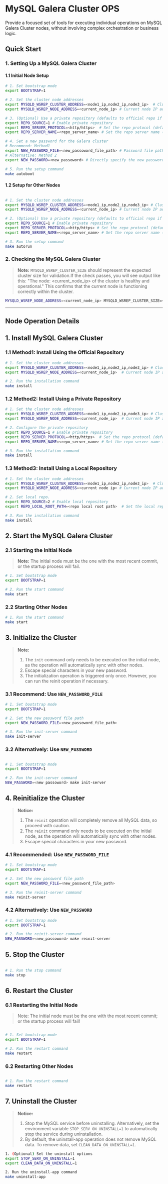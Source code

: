 # MySQL Galera Cluster OPS
Provide a focused set of tools for executing individual operations on MySQL Galera Cluster nodes, without involving complex orchestration or business logic.

## Quick Start

### 1. Setting Up a MySQL Galera Cluster
#### 1.1 Initial Node Setup
```bash
# 1. Set bootstrap mode
export BOOTSTRAP=1

# 2. Set the cluster node addresses
export MYSQLD_WSREP_CLUSTER_ADDRESS=<node1_ip,node2_ip,node3_ip>  # Cluster node addresses
export MYSQLD_WSREP_NODE_ADDRESS=<current_node_ip> # Current node IP address

# 3. (Optional) Use a private repository (defaults to official repo if not set)
export REPO_SOURCE=1 # Enable private repository 
export REPO_SERVER_PROTOCOL=<http/https>  # Set the repo protocol (default: http)
export REPO_SERVER_NAME=<repo_server_name> # Set the repo server name (default: localhost)

# 4. Set a new password for the Galera cluster
# Recommend: Method1
export NEW_PASSWORD_FILE=<new_passoword_file_path> # Password file path (default: ./.dmypasswd.txt)
# Alternative: Method 2
export NEW_PASSWORD=<new_passoword> # Directly specify the new password

# 5. Run the setup command
make autoboot
```
#### 1.2 Setup for Other Nodes
```bash

# 1. Set the cluster node addresses
export MYSQLD_WSREP_CLUSTER_ADDRESS=<node1_ip,node2_ip,node3_ip> # Cluster node addresses
export MYSQLD_WSREP_NODE_ADDRESS=<current_node_ip> # Current node IP address

# 2. (Optional) Use a private repository (defaults to official repo if not set)
export REPO_SOURCE=1 # Enable private repository
export REPO_SERVER_PROTOCOL=<http/https> # Set the repo protocol (default: http)
export REPO_SERVER_NAME=<repo_server_name> # Set the repo server name (default: localhost)

# 3. Run the setup command
make autorun
```

### 2. Checking the MySQL Galera Cluster
>__Note:__ `MYSQLD_WSREP_CLUSTER_SIZE` should represent the expected cluster size for validation.If the check passes, you will see output like this: "The node: <current_node_ip> of the cluster is healthy and operational." This confirms that the current node is functioning correctly within the cluster.
```bash
MYSQLD_WSREP_NODE_ADDRESS=<current_node_ip> MYSQLD_WSREP_CLUSTER_SIZE=<expected_cluster_size> make check-node
```
---
## Node Operation Details

## 1. Install MySQL Galera Cluster
### 1.1 Method1:  Install Using the Official Repository

```bash
# 1. Set the cluster node addresses
export MYSQLD_WSREP_CLUSTER_ADDRESS=<node1_ip,node2_ip,node3_ip> # Cluster node addresses
export MYSQLD_WSREP_NODE_ADDRESS=<current_node_ip>  # Current node IP address

# 2. Run the installation command
make install
```

### 1.2 Method2: Install Using a Private Repository

```bash
# 1. Set the cluster node addresses
export MYSQLD_WSREP_CLUSTER_ADDRESS=<node1_ip,node2_ip,node3_ip> # Cluster node addresses
export MYSQLD_WSREP_NODE_ADDRESS=<current_node_ip>  # Current node IP address

# 2. Configure the private repository
export REPO_SOURCE=1 # Enable private repository
export REPO_SERVER_PROTOCOL=<http/https>  # Set the repo protocol (default: http)
export REPO_SERVER_NAME=<repo_server_name> # Set the repo server name (default: localhost)

# 3. Run the installation command
make install
```

### 1.3 Method3: Install Using a Local Repository

```bash
# 1. Set the cluster node addresses
export MYSQLD_WSREP_CLUSTER_ADDRESS=<node1_ip,node2_ip,node3_ip>  # Cluster node addresses
export MYSQLD_WSREP_NODE_ADDRESS=<current node ip> # Current node IP address

# 2. Set local repo.
export REPO_SOURCE=2 # Enable local repository
export REPO_LOCAL_ROOT_PATH=<repo local root path>  # Set the local repo path (default: /opt/rpmrepo)

# 3. Run the installation command
make install
```

## 2. Start the MySQL Galera Cluster
### 2.1 Starting the Initial Node
>__Note:__ The initial node must be the one with the most recent commit, or the startup process will fail.
```bash
# 1. Set bootstrap mode
export BOOTSTRAP=1

# 2. Run the start command
make start
```
### 2.2 Starting Other Nodes
```bash
# 1. Run the start command
make start
```

## 3. Initialize the Cluster
>__Note:__
> 1. The `init` command only needs to be executed on the initial node, as the operation will automatically sync with other nodes.
>2. Escape special characters in your new password.
>3. The initialization operation is triggered only once. However, you can run the reinit operation if necessary.

### 3.1 Recommend: Use `NEW_PASSWORD_FILE`
```bash
# 1. Set bootstrap mode
export BOOTSTRAP=1

# 2. Set the new password file path
export NEW_PASSWORD_FILE=<new_passoword_file_path>

# 3. Run the init-server command
make init-server
```

### 3.2 Alternatively: Use `NEW_PASSWORD`
```bash

# 1. Set bootstrap mode
export BOOTSTRAP=1

# 2. Run the init-server command
NEW_PASSWORD=<new passoword> make init-server
```

## 4. Reinitialize the Cluster
>__Notice:__
>1. The `reinit` operation will completely remove all MySQL data, so proceed with caution.
>2. The `reinit` command only needs to be executed on the initial node, as the operation will automatically sync with other nodes.
>3. Escape special characters in your new password.

### 4.1 Recommended: Use `NEW_PASSWORD_FILE` 
```bash
# 1. Set bootstrap mode
export BOOTSTRAP=1

# 2. Set the new password file path
export NEW_PASSWORD_FILE=<new_password_file_path>

# 3. Run the reinit-server command
make reinit-server
```

### 4.2 Alternatively: Use `NEW_PASSWORD`
```bash
# 1. Set bootstrap mode
export BOOTSTRAP=1

# 2. Run the reinit-server command
NEW_PASSWORD=<new_passoword> make reinit-server
```


## 5. Stop the Cluster
```bash

# 1. Run the stop command
make stop
```

## 6. Restart the Cluster
### 6.1 Restarting the Initial Node
>Note: The initial node must be the one with the most recent commit; or the startup process will fail!
```bash

# 1. Set bootstrap mode
export BOOTSTRAP=1

# 2. Run the restart command
make restart
```
### 6.2 Restarting Other Nodes
```bash

# 1. Run the restart command
make restart
```

## 7. Uninstall the Cluster
>__Notice:__
>1. Stop the MySQL service before uninstalling. Alternatively, set the environment variable `STOP_SERV_ON_UNINSTALL=1` to automatically stop the service during uninstallation.
>2. By default, the uninstall-app operation does not remove MySQL data. To remove data, set `CLEAN_DATA_ON_UNINSTALL=1`.
```bash
1. (Optional) Set the uninstall options
export STOP_SERV_ON_UNINSTALL=1
export CLEAN_DATA_ON_UNINSTALL=1

2. Run the uninstall-app command
make uninstall-app
```


